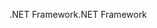 <span data-ttu-id="54721-101">.NET Framework</span><span class="sxs-lookup"><span data-stu-id="54721-101">.NET Framework</span></span>